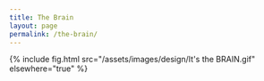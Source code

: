```yaml
---
title: The Brain
layout: page
permalink: /the-brain/
---
```


{% include fig.html src="/assets/images/design/It's the BRAIN.gif"
elsewhere="true" %}
